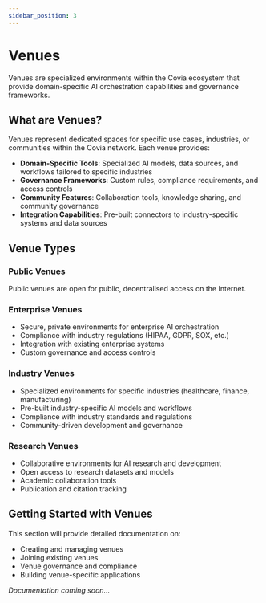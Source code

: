 ```yaml
---
sidebar_position: 3
---
```


# Venues

Venues are specialized environments within the Covia ecosystem that provide domain-specific AI orchestration capabilities and governance frameworks.

## What are Venues?

Venues represent dedicated spaces for specific use cases, industries, or communities within the Covia network. Each venue provides:

- **Domain-Specific Tools**: Specialized AI models, data sources, and workflows tailored to specific industries
- **Governance Frameworks**: Custom rules, compliance requirements, and access controls
- **Community Features**: Collaboration tools, knowledge sharing, and community governance
- **Integration Capabilities**: Pre-built connectors to industry-specific systems and data sources

## Venue Types

### Public Venues

Public venues are open for public, decentralised access on the Internet.

### Enterprise Venues
- Secure, private environments for enterprise AI orchestration
- Compliance with industry regulations (HIPAA, GDPR, SOX, etc.)
- Integration with existing enterprise systems
- Custom governance and access controls

### Industry Venues
- Specialized environments for specific industries (healthcare, finance, manufacturing)
- Pre-built industry-specific AI models and workflows
- Compliance with industry standards and regulations
- Community-driven development and governance

### Research Venues
- Collaborative environments for AI research and development
- Open access to research datasets and models
- Academic collaboration tools
- Publication and citation tracking

## Getting Started with Venues

This section will provide detailed documentation on:
- Creating and managing venues
- Joining existing venues
- Venue governance and compliance
- Building venue-specific applications

*Documentation coming soon...* 